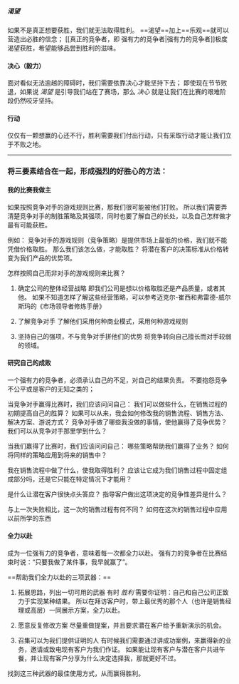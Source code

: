 ##### 渴望
如果不是真正想要获胜，我们就无法取得胜利。
==渴望==加上==乐观==就可以营造出必胜的信念；
[[真正的竞争者，即 强有力的竞争者|强有力的竞争者]]极度渴望获胜，希望能够品尝到胜利的滋味。

#### 决心（毅力）
面对看似无法逾越的障碍时，我们需要依靠决心才能坚持下去；
即使现在节节败退，如果说 *渴望* 是引导我们站在了赛场，那么 *决心* 就是让我们在比赛的艰难阶段仍然咬牙坚持。


#### 行动
仅仅有一颗想赢的心还不行，胜利需要我们付出行动，只有采取行动才能让我们立于不败之地。

***
### 将三要素结合在一起，形成强烈的好胜心的方法：

#### 我的比赛我做主
如果按照竞争对手的游戏规则比赛，那我们很可能被他们打败。
所以我们需要弄清楚竞争对手的制胜策略及其强项，同时也要了解自己的长处，以及自己怎样做才最有可能获胜。

例如：
竞争对手的游戏规则（竞争策略）是提供市场上最低的价格，我们就不能凭借价格取胜。
那么我们该怎么做，才能取胜？
将潜在客户的决策标准从价格转变为我们产品的优势项。

怎样按照自己而非对手的游戏规则来比赛？
1. 确定公司的整体经营战略
即我们公司是想以价格取胜还是产品质量，或者其他。
如果不知道怎样了解这些经营策略，可以参考迈克尔-崔西和弗雷德-威尔斯玛的《市场领导者修炼手册》

2. 了解竞争对手
了解他们采用何种商业模式，采用何种游戏规则

3. 坚持自己的强项，不与竞争对手拼他们的优势
   将竞争转向自己擅长而对手较弱的领域。
   

#### 研究自己的成败
一个强有力的竞争者，必须承认自己的不足，对自己的结果负责。
不要抱怨竞争不公平或是客户的无知之类的；

当竞争对手赢得比赛时，我们应该问问自己：
我们可以做些什么，在销售过程的初期提高自己的胜算？
如果可以从来，我会如何修改我的销售流程、销售方法、解决方案、游说方式？
竞争对手做了哪些我没做的事情，使他赢得了竞争优势？
我们可以从竞争对手那里学到什么？

当我们赢得了比赛时，我们应该问问自己：
哪些策略帮助我们赢得了业务？
如何将同样的策略应用到将来的销售中？

我在销售流程中做了什么，使我取得胜利？
应该让它成为我们销售过程中固定组成部分吗，还是它只能在特定情况下才能用？

是什么让潜在客户很快点头答应？
指导客户做出这项决定的竞争性差异是什么？

与上一次失败相比，这一次的销售过程有何不同？
如何在这次的销售过程中应用以前所学的东西

#### 全力以赴
成为一位强有力的竞争者，意味着每一次都全力以赴。
强有力的竞争者在比赛结束时说：“只要我做了某件事，我早就赢了”。

==帮助我们全力以赴的三项武器：==
1. 拓展思路，列出一切可用的武器
	有时 *胜利* 需要你证明：自己和自己公司正致力于实现某种结果。
	所以在拜访客户时，带上最优秀的那个人（也许是销售经理或高层）一同展示方案，全力以赴。

2. 愿意反复修改方案
   尽量重做提案，并且要求潜在客户给予重新演示的机会。
   
3. 召集可以为我们提供证明的人
   有时候我们需要通过讲成功案例，来赢得新的业务，邀请或致电现有客户为我们作证。
   如果能让现有客户与潜在客户共进午餐，并让现有客户分享为什么决定选择我，那就更好不过。
   
找到这三种武器的最佳使用方式，从而赢得胜利。




